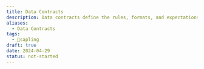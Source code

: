 ```yaml
---
title: Data Contracts
description: Data contracts define the rules, formats, and expectations for exchanging data between different systems or parties, ensuring consistency, compatibility, and reliability in data communication and integration.
aliases:
  - Data Contracts
tags:
  - 🌱sapling
draft: true
date: 2024-04-29
status: not-started
---
```

